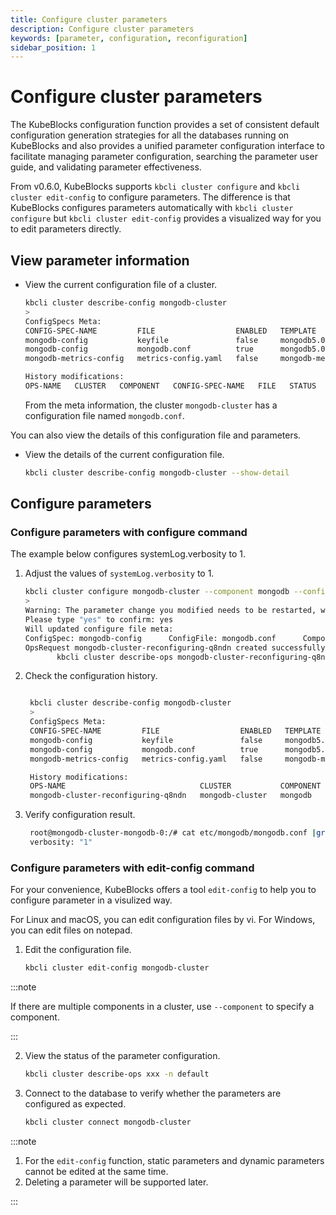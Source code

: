 ```yaml
---
title: Configure cluster parameters
description: Configure cluster parameters
keywords: [parameter, configuration, reconfiguration]
sidebar_position: 1
---
```


# Configure cluster parameters

The KubeBlocks configuration function provides a set of consistent default configuration generation strategies for all the databases running on KubeBlocks and also provides a unified parameter configuration interface to facilitate managing parameter configuration, searching the parameter user guide, and validating parameter effectiveness.

From v0.6.0, KubeBlocks supports `kbcli cluster configure` and `kbcli cluster edit-config` to configure parameters. The difference is that KubeBlocks configures parameters automatically with `kbcli cluster configure` but `kbcli cluster edit-config` provides a visualized way for you to edit parameters directly.

## View parameter information

* View the current configuration file of a cluster.

   ```bash
   kbcli cluster describe-config mongodb-cluster
   >
   ConfigSpecs Meta:
   CONFIG-SPEC-NAME         FILE                  ENABLED   TEMPLATE                     CONSTRAINT                   RENDERED                                            COMPONENT    CLUSTER           
   mongodb-config           keyfile               false     mongodb5.0-config-template   mongodb-config-constraints   mongodb-cluster-replicaset-mongodb-config           replicaset   mongodb-cluster   
   mongodb-config           mongodb.conf          true      mongodb5.0-config-template   mongodb-config-constraints   mongodb-cluster-replicaset-mongodb-config           replicaset   mongodb-cluster   
   mongodb-metrics-config   metrics-config.yaml   false     mongodb-metrics-config                                    mongodb-cluster-replicaset-mongodb-metrics-config   replicaset   mongodb-cluster   

   History modifications:
   OPS-NAME   CLUSTER   COMPONENT   CONFIG-SPEC-NAME   FILE   STATUS   POLICY   PROGRESS   CREATED-TIME   VALID-UPDATED 
   ```

   From the meta information, the cluster `mongodb-cluster` has a configuration file named `mongodb.conf`.

You can also view the details of this configuration file and parameters.

* View the details of the current configuration file.

   ```bash
   kbcli cluster describe-config mongodb-cluster --show-detail
   ```

## Configure parameters

### Configure parameters with configure command

The example below configures systemLog.verbosity to 1.

1. Adjust the values of `systemLog.verbosity` to 1.

   ```bash
   kbcli cluster configure mongodb-cluster --component mongodb --config-spec mongodb-config --config-file mongodb.conf --set systemLog.verbosity=1
   >
   Warning: The parameter change you modified needs to be restarted, which may cause the cluster to be unavailable for a period of time. Do you need to continue...
   Please type "yes" to confirm: yes
   Will updated configure file meta:
   ConfigSpec: mongodb-config      ConfigFile: mongodb.conf      ComponentName: mongodb  ClusterName: mongodb-cluster
   OpsRequest mongodb-cluster-reconfiguring-q8ndn created successfully, you can view the progress:
          kbcli cluster describe-ops mongodb-cluster-reconfiguring-q8ndn -n default
   ```

2. Check the configuration history.

   ```bash

    kbcli cluster describe-config mongodb-cluster
    >
    ConfigSpecs Meta:
    CONFIG-SPEC-NAME         FILE                  ENABLED   TEMPLATE                     CONSTRAINT                   RENDERED                                         COMPONENT   CLUSTER
    mongodb-config           keyfile               false     mongodb5.0-config-template   mongodb-config-constraints   mongodb-cluster-mongodb-mongodb-config           mongodb     mongodb-cluster
    mongodb-config           mongodb.conf          true      mongodb5.0-config-template   mongodb-config-constraints   mongodb-cluster-mongodb-mongodb-config           mongodb     mongodb-cluster
    mongodb-metrics-config   metrics-config.yaml   false     mongodb-metrics-config                                    mongodb-cluster-mongodb-mongodb-metrics-config   mongodb     mongodb-cluster

    History modifications:
    OPS-NAME                              CLUSTER           COMPONENT   CONFIG-SPEC-NAME   FILE           STATUS    POLICY    PROGRESS   CREATED-TIME                 VALID-UPDATED
    mongodb-cluster-reconfiguring-q8ndn   mongodb-cluster   mongodb     mongodb-config     mongodb.conf   Succeed   restart   3/3        Apr 21,2023 18:56 UTC+0800   {"mongodb.conf":"{\"systemLog\":{\"verbosity\":\"1\"}}"}```
   ```

3. Verify configuration result.

   ```bash
    root@mongodb-cluster-mongodb-0:/# cat etc/mongodb/mongodb.conf |grep verbosity
    verbosity: "1"
   ```

### Configure parameters with edit-config command

For your convenience, KubeBlocks offers a tool `edit-config` to help you to configure parameter in a visulized way.

For Linux and macOS, you can edit configuration files by vi. For Windows, you can edit files on notepad.

1. Edit the configuration file.

   ```bash
   kbcli cluster edit-config mongodb-cluster
   ```

:::note

If there are multiple components in a cluster, use `--component` to specify a component.

:::

2. View the status of the parameter configuration.

   ```bash
   kbcli cluster describe-ops xxx -n default
   ```

3. Connect to the database to verify whether the parameters are configured as expected.

   ```bash
   kbcli cluster connect mongodb-cluster
   ```

:::note

1. For the `edit-config` function, static parameters and dynamic parameters cannot be edited at the same time.
2. Deleting a parameter will be supported later.

:::
